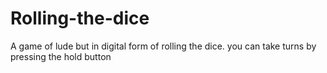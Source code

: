 # Rolling-the-dice
 A game of  lude but in digital form of rolling the dice. you can take turns by pressing the hold button
 
